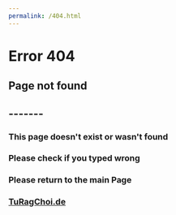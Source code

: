 ```yaml
---
permalink: /404.html
---
```

<h1>Error 404</h1>
<h2>Page not found</h2>
<h2>-------</h2>
<h3>This page doesn't exist or wasn't found</h3>
<h3>Please check if you typed wrong</h3>
<h3>Please return to the main Page</h3>
<h3><a href="https://www.turagchoi.de/">TuRagChoi.de</a></h3>
